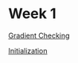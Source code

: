 # Week 1

[Gradient Checking](https://github.com/caiosainvallio/deeplearning_specialization/blob/master/Improving%20Deep%20Neural%20Networks/week%201/Gradient%2BChecking%2Bv1.ipynb)

[Initialization](https://github.com/caiosainvallio/deeplearning_specialization/blob/master/Improving%20Deep%20Neural%20Networks/week%201/Initialization.ipynb)
